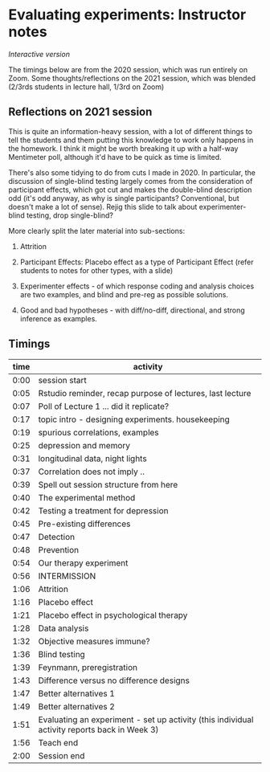 # Evaluating experiments: Instructor notes

_Interactive version_

The timings below are from the 2020 session, which was run entirely on Zoom. Some thoughts/reflections on the 2021 session, which was blended (2/3rds students in lecture hall, 1/3rd on Zoom)

## Reflections on 2021 session

This is quite an information-heavy session, with a lot of different things to tell the students and them putting this knowledge to work only happens in the homework. I think it might be worth breaking it up with a half-way Mentimeter poll, although it'd have to be quick as time is limited.

There's also some tidying to do from cuts I made in 2020. In particular, the discussion of single-blind testing largely comes from the consideration of participant effects, which got cut and makes the double-blind description odd (it's odd anyway, as why is single participants? Conventional, but doesn't make a lot of sense). Rejig this slide to talk about experimenter-blind testing, drop single-blind?

More clearly split the later material into sub-sections:

1. Attrition

2. Participant Effects: Placebo effect as a type of Participant Effect (refer students to notes for other types, with a slide)

3. Experimenter effects - of which response coding and analysis choices are two examples, and blind and pre-reg as possible solutions. 

4. Good and bad hypotheses - with diff/no-diff, directional, and strong inference as examples. 

## Timings

| time | activity |
| ---- | -------- |
| 0:00 | session start |
| 0:05 | Rstudio reminder, recap purpose of lectures, last lecture |
| 0:07 | Poll of Lecture 1 ... did it replicate? |
| 0:17 | topic intro - designing experiments. housekeeping | 
| 0:19 | spurious correlations, examples | 
| 0:25 | depression and memory | 
| 0:31 | longitudinal data, night lights | 
| 0:37 | Correlation does not imply .. |
| 0:39 | Spell out session structure from here |
| 0:40 | The experimental method | 
| 0:42 | Testing a treatment for depression | 
| 0:45 | Pre-existing differences | 
| 0:47 | Detection | 
| 0:48 | Prevention | 
| 0:54 | Our therapy experiment | 
| 0:56 | INTERMISSION |
| 1:06 | Attrition | 
| 1:16 | Placebo effect |
| 1:21 | Placebo effect in psychological therapy | 
| 1:28 | Data analysis | 
| 1:32 | Objective measures immune? | 
| 1:36 | Blind testing | 
| 1:39 | Feynmann, preregistration | 
| 1:43 | Difference versus no difference designs | 
| 1:47 | Better alternatives 1 | 
| 1:49 | Better alternatives 2 | 
| 1:51 | Evaluating an experiment - set up activity (this individual activity reports back in Week 3) |
| 1:56 | Teach end |
| 2:00 | Session end |

